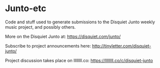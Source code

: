# Junto-etc
Code and stuff used to generate submissions to the Disquiet Junto weekly music project, and possibly others.

More on the Disquiet Junto at: https://disquiet.com/junto/

Subscribe to project announcements here: http://tinyletter.com/disquiet-junto/

Project discussion takes place on llllllll.co: https://llllllll.co/c/disquiet-junto
